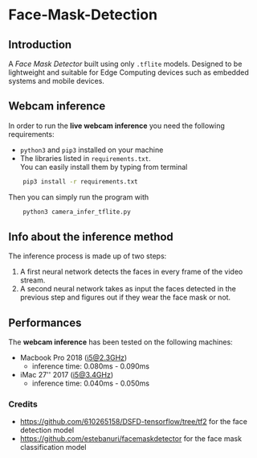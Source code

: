 # Face-Mask-Detection

## Introduction
A *Face Mask Detector* built using only ```.tflite``` models. Designed to be lightweight and suitable for Edge Computing devices such as embedded systems and mobile devices.

## Webcam inference
In order to run the **live webcam inference** you need the following requirements:

* ```python3``` and ```pip3``` installed on your machine
* The libraries listed in ```requirements.txt```.  
  You can easily install them by typing from terminal
```bash
    pip3 install -r requirements.txt
```
Then you can simply run the program with
```bash
    python3 camera_infer_tflite.py
```

## Info about the inference method
The inference process is made up of two steps:

1. A first neural network detects the faces in every frame of the video stream.
2. A second neural network takes as input the faces detected in the previous step and figures out if they wear the face mask or not.

## Performances
The **webcam inference** has been tested on the following machines:

* Macbook Pro 2018 (i5@2.3GHz)
    * inference time: 0.080ms - 0.090ms
* iMac 27'' 2017 (i5@3.4GHz)
    * inference time: 0.040ms - 0.050ms

### Credits
* https://github.com/610265158/DSFD-tensorflow/tree/tf2 for the face detection model
* https://github.com/estebanuri/facemaskdetector for the face mask classification model
